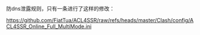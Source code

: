 防dns泄露规则，只有一条进行了这样的修改：

https://github.com/FiatTua/ACL4SSR/raw/refs/heads/master/Clash/config/ACL4SSR_Online_Full_MultiMode.ini
